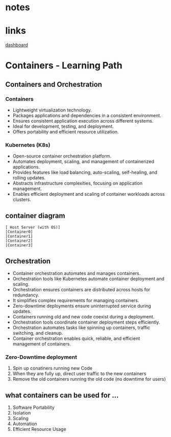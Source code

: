 # notes

# links
[dashboard](https://learn.acloud.guru/dashboard)


# Containers - Learning Path

## Containers and Orchestration

### Containers  

* Lightweight virtualization technology.
* Packages applications and dependencies in a consistent environment.
* Ensures consistent application execution across different systems.
* Ideal for development, testing, and deployment.
* Offers portability and efficient resource utilization.

### Kubernetes (K8s)  

* Open-source container orchestration platform.
* Automates deployment, scaling, and management of containerized applications.
* Provides features like load balancing, auto-scaling, self-healing, and rolling updates.
* Abstracts infrastructure complexities, focusing on application management.
* Enables efficient deployment and scaling of container workloads across clusters.


## container diagram
```
[ Host Server (with OS)]
[Container0]
[Container1]
[Container2]
[Container3]
```  
## Orchestration

* Container orchestration automates and manages containers.
* Orchestration tools like Kubernetes automate container deployment and scaling.
* Orchestration ensures containers are distributed across hosts for redundancy.
* It simplifies complex requirements for managing containers.
* Zero-downtime deployments ensure uninterrupted service during updates.
* Containers running old and new code coexist during a deployment.
* Orchestration tools coordinate container deployment steps efficiently.
* Orchestration automates tasks like spinning up containers, traffic switching, and cleanup.
* Container orchestration enables quick, reliable, and efficient management of containers.

### Zero-Downtime deployment
1. Spin up conatiners running new Code
2. When they are fully up, direct user traffic to the new containers
3. Remove the old containers running the old code (no downtime for users)

## what containers can be used for ...
1. Software Portability
2. Isolation
3. Scaling
4. Automation
5. Efficient Resource Usage

